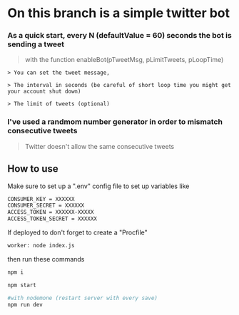 # On this branch is a simple twitter bot

### As a quick start, every N (defaultValue = 60) seconds the bot is sending a tweet  
 
> with the function enableBot(pTweetMsg, pLimitTweets, pLoopTime)

    > You can set the tweet message, 

    > The interval in seconds (be careful of short loop time you might get your account shut down)

    > The limit of tweets (optional) 

### I've used a randmom number generator in order to mismatch consecutive tweets
  
  > Twitter doesn't allow the same consecutive tweets

## How to use
  
  Make sure to set up a ".env" config file to set up variables like 
  
```bash
CONSUMER_KEY = XXXXXX
CONSUMER_SECRET = XXXXXX
ACCESS_TOKEN = XXXXXX-XXXXX
ACCESS_TOKEN_SECRET = XXXXXX
```

  If deployed to don't forget to create a "Procfile"

```bash
worker: node index.js
```

  then run these commands 
  
```bash
npm i

npm start

#with nodemone (restart server with every save)
npm run dev

```
